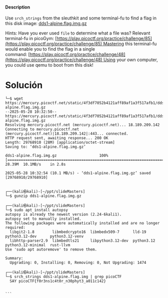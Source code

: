 #### Description

Use `srch_strings` from the sleuthkit and some terminal-fu to find a flag in this disk image: [dds1-alpine.flag.img.gz](https://mercury.picoctf.net/static/4f3df7052b4121aff89af1a3f517afb1/dds1-alpine.flag.img.gz)

Hints: Have you ever used `file` to determine what a file was? Relevant terminal-fu in picoGym: [https://play.picoctf.org/practice/challenge/85](https://play.picoctf.org/practice/challenge/85) Mastering this terminal-fu would enable you to find the flag in a single command: [https://play.picoctf.org/practice/challenge/48](https://play.picoctf.org/practice/challenge/48) Using your own computer, you could use qemu to boot from this disk!
# Solución

````
└─$ wget https://mercury.picoctf.net/static/4f3df7052b4121aff89af1a3f517afb1/dds1-alpine.flag.img.gz
--2025-05-28 10:32:50--  https://mercury.picoctf.net/static/4f3df7052b4121aff89af1a3f517afb1/dds1-alpine.flag.img.gz
Resolving mercury.picoctf.net (mercury.picoctf.net)... 18.189.209.142
Connecting to mercury.picoctf.net (mercury.picoctf.net)|18.189.209.142|:443... connected.
HTTP request sent, awaiting response... 200 OK
Length: 29768910 (28M) [application/octet-stream]
Saving to: ‘dds1-alpine.flag.img.gz’

dds1-alpine.flag.img.gz                   100%[===================================================================================>]  28.39M  10.1MB/s    in 2.8s    

2025-05-28 10:32:54 (10.1 MB/s) - ‘dds1-alpine.flag.img.gz’ saved [29768910/29768910]

                                                                                                                                                                      
┌──(kali㉿kali)-[~/ppt/slideMasters]
└─$ gunzip dds1-alpine.flag.img.gz
                                                                                                                                                                      
┌──(kali㉿kali)-[~/ppt/slideMasters]
└─$ sudo apt install autopsy
autopsy is already the newest version (2.24-6kali1).
autopsy set to manually installed.
The following packages were automatically installed and are no longer required:
  libgit2-1.8        libmbedcrypto16  libmbedx509-7      lld-19      python3.12-dev      python3.12-venv
  libhttp-parser2.9  libmbedtls21     libpython3.12-dev  python3.12  python3.12-minimal  rust-llvm
Use 'sudo apt autoremove' to remove them.

Summary:
  Upgrading: 0, Installing: 0, Removing: 0, Not Upgrading: 1474
                                                                                                                                                                      
┌──(kali㉿kali)-[~/ppt/slideMasters]
└─$ srch_strings dds1-alpine.flag.img | grep picoCTF
  SAY picoCTF{f0r3ns1c4t0r_n30phyt3_a011c142}


```
